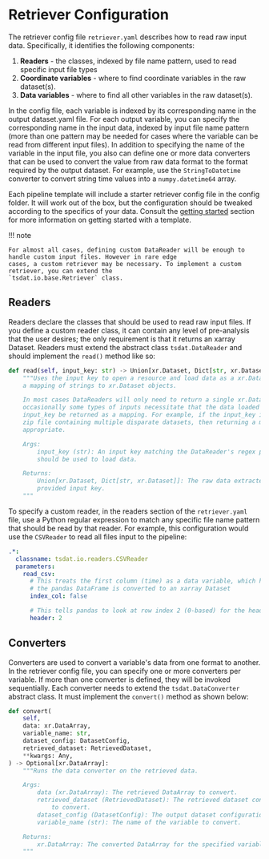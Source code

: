 # Retriever Configuration

The retriever config file `retriever.yaml` describes how to read raw input data. Specifically, it identifies the
following components:

1. **Readers** - the classes, indexed by file name pattern, used to read specific input file types
2. **Coordinate variables** - where to find coordinate variables in the raw dataset(s).
3. **Data variables** - where to find all other variables in the raw dataset(s).

In the config file, each variable is indexed by its corresponding name in the output dataset.yaml file. For each output
variable, you can specify the corresponding name in the input data, indexed by input file name pattern (more than one
pattern may be needed for cases where the variable can be read from different input files). In addition to specifying
the name of the variable in the input file, you also can define one or more data converters that can be used to convert
the value from raw data format to the format required by the output dataset. For example, use the `StringToDatetime`
converter to convert string time values into a `numpy.datetime64` array.

Each pipeline template will include a starter retriever config file in the config folder. It will work out of the box,
but the configuration should be tweaked according to the specifics of your data. Consult the
[getting started](../getting_started.md) section for more information on getting started with a template.

!!! note

    For almost all cases, defining custom DataReader will be enough to handle custom input files. However in rare edge
    cases, a custom retriever may be necessary. To implement a custom retriever, you can extend the
    `tsdat.io.base.Retriever` class.

## Readers

Readers declare the classes that should be used to read raw input files. If you define a custom reader class, it can
contain any level of pre-analysis that the user desires; the only requirement is that it returns an xarray Dataset.
Readers must extend the abstract class `tsdat.DataReader` and should implement the `read()` method like so:

```python
def read(self, input_key: str) -> Union[xr.Dataset, Dict[str, xr.Dataset]]:
    """Uses the input key to open a resource and load data as a xr.Dataset object or as
    a mapping of strings to xr.Dataset objects.

    In most cases DataReaders will only need to return a single xr.Dataset, but
    occasionally some types of inputs necessitate that the data loaded from the
    input_key be returned as a mapping. For example, if the input_key is a path to a
    zip file containing multiple disparate datasets, then returning a mapping is
    appropriate.

    Args:
        input_key (str): An input key matching the DataReader's regex pattern that
        should be used to load data.

    Returns:
        Union[xr.Dataset, Dict[str, xr.Dataset]]: The raw data extracted from the
        provided input key.
    """
```

To specify a custom reader, in the readers section of the `retriever.yaml` file, use a Python regular expression to
match any specific file name pattern that should be read by that reader. For example, this configuration would use the
`CSVReader` to read all files input to the pipeline:

```yaml
.*:
  classname: tsdat.io.readers.CSVReader
  parameters:
    read_csv:
      # This treats the first column (time) as a data variable, which helps for when
      # the pandas DataFrame is converted to an xarray Dataset
      index_col: false

      # This tells pandas to look at row index 2 (0-based) for the header
      header: 2
```

## Converters

Converters are used to convert a variable's data from one format to another. In the retriever config file, you can
specify one or more converters per variable. If more than one converter is defined, they will be invoked sequentially.
Each converter needs to extend the `tsdat.DataConverter` abstract class. It must implement the `convert()` method as
shown below:

```python
def convert(
    self,
    data: xr.DataArray,
    variable_name: str,
    dataset_config: DatasetConfig,
    retrieved_dataset: RetrievedDataset,
    **kwargs: Any,
) -> Optional[xr.DataArray]:
    """Runs the data converter on the retrieved data.

    Args:
        data (xr.DataArray): The retrieved DataArray to convert.
        retrieved_dataset (RetrievedDataset): The retrieved dataset containing data
            to convert.
        dataset_config (DatasetConfig): The output dataset configuration.
        variable_name (str): The name of the variable to convert.

    Returns:
        xr.DataArray: The converted DataArray for the specified variable.
    """
```
